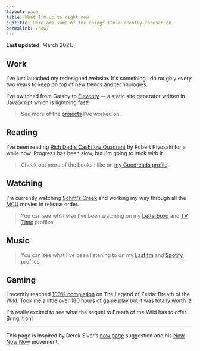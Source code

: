 ```yaml
---
layout: page
title: What I'm up to right now
subtitle: Here are some of the things I’m currently focused on.
permalink: /now/
---
```


**Last updated:** March 2021.

## Work

I've just launched my redesigned website. It's something I do roughly every two years to keep on top of new trends and technologies.

I've switched from Gatsby to [Eleventy](https://www.11ty.dev/) &mdash; a static site generator written in JavaScript which is lightning fast!

<blockquote>
  See more of the <a href="/projects/">projects</a> I've worked on.
</blockquote>

## Reading

I've been reading [Rich Dad's Cashflow Quadrant](https://amzn.to/2Jgo3Z4) by Robert Kiyosaki for a while now. Progress has been slow, but I'm going to stick with it.

<blockquote>
  Check out more of the books I like on <a href="https://www.goodreads.com/ajaykarwal">my Goodreads profile</a>.
</blockquote>

## Watching

I'm currently watching [Schitt's Creek](https://www.netflix.com/title/80036165) and working my way through all the <abbr title="Marvel Cinematic Universe">MCU</abbr> movies in release order.

<blockquote>
  You can see what else I've been watching on my <a href="https://letterboxd.com/ajaykarwal/">Letterboxd</a> and <a href="https://www.tvtime.com/en/user/38092710/profile">TV Time</a> profiles.
</blockquote>

## Music

<div id="lastfmStatus"></div>

<blockquote>
  You can see what I've been listening to on my <a href="https://www.last.fm/user/ajaykarwal">Last.fm</a> and <a href="https://open.spotify.com/user/keynote">Spotify</a> profiles.
</blockquote>

## Gaming

I recently reached [100% completion](https://www.reddit.com/r/Breath_of_the_Wild/comments/g44qc1/this_is_both_satisfying_and_quite_upsetting/) on The Legend of Zelda: Breath of the Wild. Took me a little over 180 hours of game play but it was totally worth it!

I'm really excited to see what the sequel to Breath of the Wild has to offer. Bring it on!

---

This page is inspired by Derek Siver’s [now page](http://sivers.org/now) suggestion and his [Now Now Now](http://nownownow.com/) movement.

